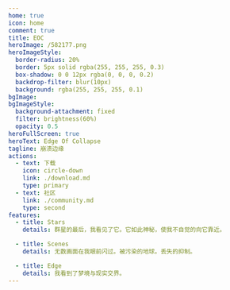 ```yaml
---
home: true
icon: home
comment: true
title: EOC
heroImage: /582177.png
heroImageStyle:
  border-radius: 20%
  border: 5px solid rgba(255, 255, 255, 0.3)
  box-shadow: 0 0 12px rgba(0, 0, 0, 0.2)
  backdrop-filter: blur(10px)
  background: rgba(255, 255, 255, 0.1)
bgImage: 
bgImageStyle:
  background-attachment: fixed
  filter: brightness(60%)
  opacity: 0.5
heroFullScreen: true
heroText: Edge Of Collapse
tagline: 崩溃边缘
actions:
  - text: 下载
    icon: circle-down
    link: ./download.md
    type: primary
  - text: 社区
    link: ./community.md
    type: second
features:
  - title: Stars
    details: 群星的最后，我看见了它。它如此神秘，使我不自觉的向它靠近。

  - title: Scenes
    details: 无数画面在我眼前闪过。被污染的地球。丢失的抑制。

  - title: Edge
    details: 我看到了梦境与现实交界。
---
```

